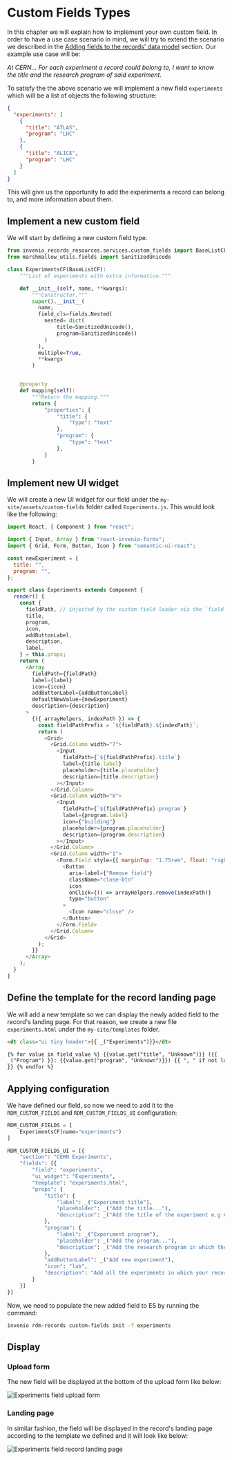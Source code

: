 # Custom Fields Types

In this chapter we will explain how to implement your own custom field. In order to have a use case scenario in mind, we will try to extend the scenario we described in the [Adding fields to the records' data model](../../../customize/custom_fields/records) section. Our example use case will be:

_At CERN... For each experiment a record could belong to, I want to know the title and the research program of said experiment._

To satisfy the the above scenario we will implement a new field `experiments` which will be a list of objects the following structure:

```json
{
  "experiments": [
    {
      "title": "ATLAS",
      "program": "LHC"
    },
    {
      "title": "ALICE",
      "program": "LHC"
    }
  ]
}
```

This will give us the opportunity to add the experiments a record can belong to, and more information about them.

## Implement a new custom field

We will start by defining a new custom field type.

```python
from invenio_records_resources.services.custom_fields import BaseListCF
from marshmallow_utils.fields import SanitizedUnicode

class ExperimentsCF(BaseListCF):
    """List of experiments with extra information."""

    def __init__(self, name, **kwargs):
        """Constructor."""
        super().__init__(
          name,
          field_cls=fields.Nested(
            nested= dict(
                title=SanitizedUnicode(),
                program=SanitizedUnicode()
            )
          ),
          multiple=True,
          **kwargs
        )


    @property
    def mapping(self):
        """Return the mapping."""
        return {
            "properties": {
                "title": {
                    "type": "text"
                },
                "program": {
                    "type": "text"
                },
            }
        }
```

## Implement new UI widget

We will create a new UI widget for our field under the `my-site/assets/custom-fields` folder called `Experiments.js`. This would look like the following:

```javascript
import React, { Component } from "react";

import { Input, Array } from "react-invenio-forms";
import { Grid, Form, Button, Icon } from "semantic-ui-react";

const newExperiment = {
  title: "",
  program: "",
};

export class Experiments extends Component {
  render() {
    const {
      fieldPath, // injected by the custom field loader via the `field` config property
      title,
      program,
      icon,
      addButtonLabel,
      description,
      label,
    } = this.props;
    return (
      <Array
        fieldPath={fieldPath}
        label={label}
        icon={icon}
        addButtonLabel={addButtonLabel}
        defaultNewValue={newExperiment}
        description={description}
      >
        {({ arrayHelpers, indexPath }) => {
          const fieldPathPrefix = `${fieldPath}.${indexPath}`;
          return (
            <Grid>
              <Grid.Column width="7">
                <Input
                  fieldPath={`${fieldPathPrefix}.title`}
                  label={title.label}
                  placeholder={title.placeholder}
                  description={title.description}
                ></Input>
              </Grid.Column>
              <Grid.Column width="8">
                <Input
                  fieldPath={`${fieldPathPrefix}.program`}
                  label={program.label}
                  icon={"building"}
                  placeholder={program.placeholder}
                  description={program.description}
                ></Input>
              </Grid.Column>
              <Grid.Column width="1">
                <Form.Field style={{ marginTop: "1.75rem", float: "right" }}>
                  <Button
                    aria-label={"Remove field"}
                    className="close-btn"
                    icon
                    onClick={() => arrayHelpers.remove(indexPath)}
                    type="button"
                  >
                    <Icon name="close" />
                  </Button>
                </Form.Field>
              </Grid.Column>
            </Grid>
          );
        }}
      </Array>
    );
  }
}
```

## Define the template for the record landing page

We will add a new template so we can display the newly added field to the record's landing page. For that reason, we create a new file `experiments.html` under the `my-site/templates` folder.

```html
<dt class="ui tiny header">{{ _("Experiments")}}</dt>

{% for value in field_value %} {{value.get("title", "Unknown")}} ({{
_("Program") }}: {{value.get("program", "Unknown")}}) {{ ", " if not loop.last
}} {% endfor %}
```

## Applying configuration

We have defined our field, so now we need to add it to the `RDM_CUSTOM_FIELDS` and `RDM_CUSTOM_FIELDS_UI` configuration:

```python
RDM_CUSTOM_FIELDS = [
    ExperimentsCF(name="experiments")
]

RDM_CUSTOM_FIELDS_UI = [{
    "section": "CERN Experiments",
    "fields": [{
        "field": "experiments",
        "ui_widget": "Experiments",
        "template": "experiments.html",
        "props": {
            "title": {
                "label": _("Experiment title"),
                "placeholder": _("Add the title..."),
                "description": _("Add the title of the experiment e.g ATLAS")
            },
            "program": {
                "label": _("Experiment program"),
                "placeholder": _("Add the program..."),
                "description": _("Add the research program in which the experiment belongs to e.g LHC")
            },
            "addButtonLabel": _("Add new experiment"),
            "icon": "lab",
            "description": "Add all the experiments in which your record belongs to."
        }
    }]
}]
```

Now, we need to populate the new added field to ES by running the command:

```bash
invenio rdm-records custom-fields init -f experiments
```

## Display

### Upload form

The new field will be displayed at the bottom of the upload form like below:

![Experiments field upload form](../img/new_custom_field_upload_form.png)

### Landing page

In similar fashion, the field will be displayed in the record's landing page according to the template we defined and it will look like below:

![Experiments field record landing page](../img/new_custom_field_landing_page.png)
